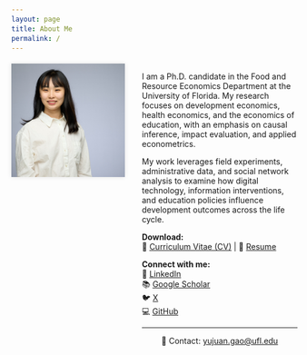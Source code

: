 ```yaml
---
layout: page
title: About Me
permalink: /
---
```


<div style="display: flex; align-items: flex-start; flex-wrap: wrap; margin-top: 20px;">

  <div style="flex: 0 0 200px; text-align: center;">
    <img src="yujuangao.jpg" alt="Yujuan Gao" style="width: 200px; height: 200px; object-fit: cover; box-shadow: 0 0 8px rgba(0,0,0,0.1);">
  </div>

  <div style="flex: 1; margin-left: 30px; min-width: 250px;">

  <p>I am a Ph.D. candidate in the Food and Resource Economics Department at the University of Florida. My research focuses on development economics, health economics, and the economics of education, with an emphasis on causal inference, impact evaluation, and applied econometrics.</p>

  <p>My work leverages field experiments, administrative data, and social network analysis to examine how digital technology, information interventions, and education policies influence development outcomes across the life cycle.</p>

  <p><strong>Download:</strong><br>
  📄 <a href="CV_Yujuan Gao.pdf">Curriculum Vitae (CV)</a> | 📑 <a href="Resume_Yujuan Gao.pdf">Resume</a>
  </p>

  <p><strong>Connect with me:</strong><br>
  🔗 <a href="https://www.linkedin.com/in/yujuangao/">LinkedIn</a><br>
  📚 <a href="https://scholar.google.com/citations?user=YOURREALID">Google Scholar</a><br>
  🐦 <a href="https://twitter.com/gyj54321418">X</a><br>
  💻 <a href="https://github.com/yujuangao?tab=repositories">GitHub</a>
  </p>

  <hr>
  <p style="text-align: center; font-size: 14px;">
    📧 Contact: <a href="mailto:yujuan.gao@ufl.edu">yujuan.gao@ufl.edu</a>
  </p>
  
  </div>

</div>
